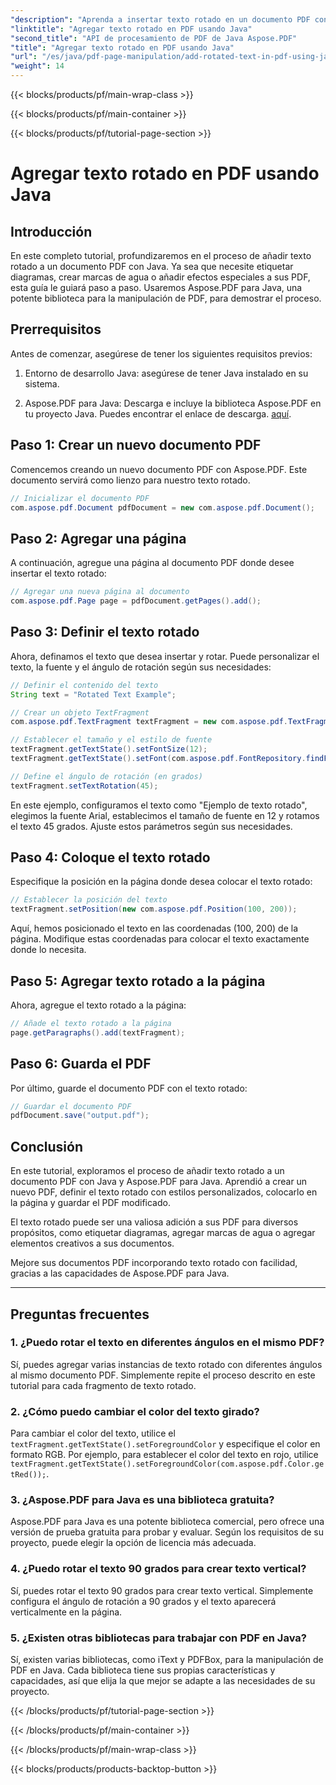 ```yaml
---
"description": "Aprenda a insertar texto rotado en un documento PDF con Java. Siga esta guía detallada paso a paso con ejemplos de código para mejorar sus PDF con texto rotado."
"linktitle": "Agregar texto rotado en PDF usando Java"
"second_title": "API de procesamiento de PDF de Java Aspose.PDF"
"title": "Agregar texto rotado en PDF usando Java"
"url": "/es/java/pdf-page-manipulation/add-rotated-text-in-pdf-using-java/"
"weight": 14
---
```


{{< blocks/products/pf/main-wrap-class >}}

{{< blocks/products/pf/main-container >}}

{{< blocks/products/pf/tutorial-page-section >}}

# Agregar texto rotado en PDF usando Java


## Introducción

En este completo tutorial, profundizaremos en el proceso de añadir texto rotado a un documento PDF con Java. Ya sea que necesite etiquetar diagramas, crear marcas de agua o añadir efectos especiales a sus PDF, esta guía le guiará paso a paso. Usaremos Aspose.PDF para Java, una potente biblioteca para la manipulación de PDF, para demostrar el proceso.

## Prerrequisitos

Antes de comenzar, asegúrese de tener los siguientes requisitos previos:

1. Entorno de desarrollo Java: asegúrese de tener Java instalado en su sistema.

2. Aspose.PDF para Java: Descarga e incluye la biblioteca Aspose.PDF en tu proyecto Java. Puedes encontrar el enlace de descarga. [aquí](https://releases.aspose.com/pdf/java/).

## Paso 1: Crear un nuevo documento PDF

Comencemos creando un nuevo documento PDF con Aspose.PDF. Este documento servirá como lienzo para nuestro texto rotado.

```java
// Inicializar el documento PDF
com.aspose.pdf.Document pdfDocument = new com.aspose.pdf.Document();
```

## Paso 2: Agregar una página

A continuación, agregue una página al documento PDF donde desee insertar el texto rotado:

```java
// Agregar una nueva página al documento
com.aspose.pdf.Page page = pdfDocument.getPages().add();
```

## Paso 3: Definir el texto rotado

Ahora, definamos el texto que desea insertar y rotar. Puede personalizar el texto, la fuente y el ángulo de rotación según sus necesidades:

```java
// Definir el contenido del texto
String text = "Rotated Text Example";

// Crear un objeto TextFragment
com.aspose.pdf.TextFragment textFragment = new com.aspose.pdf.TextFragment(text);

// Establecer el tamaño y el estilo de fuente
textFragment.getTextState().setFontSize(12);
textFragment.getTextState().setFont(com.aspose.pdf.FontRepository.findFont("Arial"));

// Define el ángulo de rotación (en grados)
textFragment.setTextRotation(45);
```

En este ejemplo, configuramos el texto como "Ejemplo de texto rotado", elegimos la fuente Arial, establecimos el tamaño de fuente en 12 y rotamos el texto 45 grados. Ajuste estos parámetros según sus necesidades.

## Paso 4: Coloque el texto rotado

Especifique la posición en la página donde desea colocar el texto rotado:

```java
// Establecer la posición del texto
textFragment.setPosition(new com.aspose.pdf.Position(100, 200));
```

Aquí, hemos posicionado el texto en las coordenadas (100, 200) de la página. Modifique estas coordenadas para colocar el texto exactamente donde lo necesita.

## Paso 5: Agregar texto rotado a la página

Ahora, agregue el texto rotado a la página:

```java
// Añade el texto rotado a la página
page.getParagraphs().add(textFragment);
```

## Paso 6: Guarda el PDF

Por último, guarde el documento PDF con el texto rotado:

```java
// Guardar el documento PDF
pdfDocument.save("output.pdf");
```

## Conclusión

En este tutorial, exploramos el proceso de añadir texto rotado a un documento PDF con Java y Aspose.PDF para Java. Aprendió a crear un nuevo PDF, definir el texto rotado con estilos personalizados, colocarlo en la página y guardar el PDF modificado.

El texto rotado puede ser una valiosa adición a sus PDF para diversos propósitos, como etiquetar diagramas, agregar marcas de agua o agregar elementos creativos a sus documentos.

Mejore sus documentos PDF incorporando texto rotado con facilidad, gracias a las capacidades de Aspose.PDF para Java.

---

## Preguntas frecuentes

### 1. ¿Puedo rotar el texto en diferentes ángulos en el mismo PDF?
   Sí, puedes agregar varias instancias de texto rotado con diferentes ángulos al mismo documento PDF. Simplemente repite el proceso descrito en este tutorial para cada fragmento de texto rotado.

### 2. ¿Cómo puedo cambiar el color del texto girado?
   Para cambiar el color del texto, utilice el `textFragment.getTextState().setForegroundColor` y especifique el color en formato RGB. Por ejemplo, para establecer el color del texto en rojo, utilice `textFragment.getTextState().setForegroundColor(com.aspose.pdf.Color.getRed());`.

### 3. ¿Aspose.PDF para Java es una biblioteca gratuita?
   Aspose.PDF para Java es una potente biblioteca comercial, pero ofrece una versión de prueba gratuita para probar y evaluar. Según los requisitos de su proyecto, puede elegir la opción de licencia más adecuada.

### 4. ¿Puedo rotar el texto 90 grados para crear texto vertical?
   Sí, puedes rotar el texto 90 grados para crear texto vertical. Simplemente configura el ángulo de rotación a 90 grados y el texto aparecerá verticalmente en la página.

### 5. ¿Existen otras bibliotecas para trabajar con PDF en Java?
   Sí, existen varias bibliotecas, como iText y PDFBox, para la manipulación de PDF en Java. Cada biblioteca tiene sus propias características y capacidades, así que elija la que mejor se adapte a las necesidades de su proyecto.

{{< /blocks/products/pf/tutorial-page-section >}}

{{< /blocks/products/pf/main-container >}}

{{< /blocks/products/pf/main-wrap-class >}}

{{< blocks/products/products-backtop-button >}}